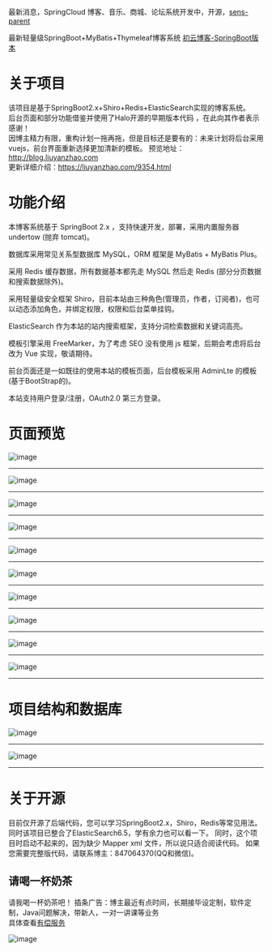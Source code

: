 最新消息，SpringCloud 博客、音乐、商城、论坛系统开发中，开源，[sens-parent](https://github.com/saysky/sens-parent) 

最新轻量级SpringBoot+MyBatis+Thymeleaf博客系统  [初云博客-SpringBoot版本](https://github.com/saysky/ChuyunBlog)
# 关于项目
该项目是基于SpringBoot2.x+Shiro+Redis+ElasticSearch实现的博客系统。<br/>
后台页面和部分功能借鉴并使用了Halo开源的早期版本代码 ，在此向其作者表示感谢！<br/>
因博主精力有限，重构计划一拖再拖，但是目标还是要有的：未来计划将后台采用vuejs，前台界面重新选择更加清新的模板。
预览地址：http://blog.liuyanzhao.com <br/>
更新详细介绍：https://liuyanzhao.com/9354.html  <br/>

# 功能介绍
本博客系统基于 SpringBoot 2.x ，支持快速开发，部署，采用内置服务器 undertow (抛弃 tomcat)。

数据库采用常见关系型数据库 MySQL，ORM 框架是 MyBatis + MyBatis Plus。

采用 Redis 缓存数据，所有数据基本都先走 MySQL 然后走 Redis (部分分页数据和搜索数据除外)。

采用轻量级安全框架 Shiro，目前本站由三种角色(管理员，作者，订阅者)，也可以动态添加角色，并绑定权限，权限和后台菜单挂钩。

ElasticSearch 作为本站的站内搜索框架，支持分词检索数据和关键词高亮。

模板引擎采用 FreeMarker，为了考虑 SEO 没有使用 js 框架，后期会考虑将后台改为 Vue 实现，敬请期待。

前台页面还是一如既往的使用本站的模板页面，后台模板采用 AdminLte 的模板(基于BootStrap的)。

本站支持用户登录/注册，OAuth2.0 第三方登录。

# 页面预览
![image](img/1.png)
<hr/>

![image](img/2.png)
<hr/>

![image](img/3.png)
<hr/>

![image](img/4.png)
<hr/>
    
![image](img/5.png)
<hr/>

![image](img/6.png)
<hr/>

![image](img/7.png)
<hr/>

![image](img/8.png)
<hr/>

![image](img/9.png)
<hr/>

![image](img/10.png)
<hr/>

# 项目结构和数据库
![image](img/11.png)
<hr/>

![image](img/13.png)
<hr/>

# 关于开源
目前仅开源了后端代码，您可以学习SpringBoot2.x，Shiro，Redis等常见用法。
同时该项目已整合了ElasticSearch6.5，学有余力也可以看一下。
同时，这个项目时启动不起来的，因为缺少 Mapper xml 文件，所以说只适合阅读代码。
如果您需要完整版代码，请联系博主：847064370(QQ和微信)。

## 请喝一杯奶茶
请我喝一杯奶茶吧！
插条广告：博主最近有点时间，长期接毕设定制，软件定制，Java问题解决，带新人，一对一讲课等业务 <br/>
具体查看[有偿服务](https://liuyanzhao.com/bulletin/my-service)

![image](https://github.com/saysky/ForestBlog/blob/master/uploads/donate.png)

